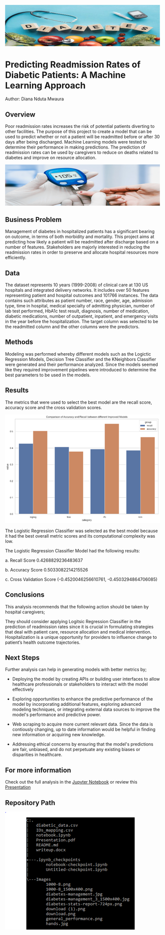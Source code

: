 
![blueprint](Images/diabetes-management_3_1500x400.jpg)


#  Predicting Readmission Rates of Diabetic Patients: A Machine Learning Approach
Author: Diana Nduta Mwaura

## Overview

Poor readmission rates increases the risk of potential patients diverting to other facilities. The purpose of this project to create a model that can be used to predict whether or not a patient will be readmitted before or after 30 days after being discharged. Machine Learning models were tested to determine their performance in making predictions. The prediction of readmission rates can be used by caregivers to reduce on deaths related to diabetes and improve on resource allocation.  

![blueprint](Images/1000-8_1500x400.png)

## Business Problem

Management of diabetes in hospitalized patients has a significant bearing on outcome, in terms of both morbidity and mortality. This project aims at predicting how likely a patient will be readmitted after discharge based on a number of features. Stakeholders are majorly interested in reducing the readmission rates in order to preserve and allocate hospital resources more efficiently.

## Data

The dataset represents 10 years (1999-2008) of clinical care at 130 US hospitals and integrated delivery networks. It includes over 50 features representing patient and hospital outcomes and 101766 instances. The data contains such attributes as patient number, race, gender, age, admission type, time in hospital, medical specialty of admitting physician, number of lab test performed, HbA1c test result, diagnosis, number of medication, diabetic medications, number of outpatient, inpatient, and emergency visits in the year before the hospitalization. The target column was selected to be the readmitted column and the other columns were the predictors.

## Methods

Modeling was performed whereby different models such as the Logictic Regression Models, Decision Tree Classifier and the KNeighbors Classifier were generated and their performance analyzed. Since the models seemed like they required improvement pipelines were introduced to determine the best parameters to be used in the models. 

## Results

The metrics that were used to select the best model are the recall score, accuracy score and the cross validation scores.

![blueprint](Images/general_performance.png)

The Logistic Regression Classifier was selected as the best model because it had the best overall metric scores and its computational complexity was low.

The Logistic Regression Classifier Model had the following results:

a. Recall Score            0.4268829236483637

b. Accuracy Score          0.5033082214215526

c. Cross Validation Score   (-0.4520046256610761, -0.4503294864706085)

## Conclusions

This analysis recommends that the following action should be taken by hospital caregivers;

They should consider applying Logitsic Regression Classifier in the prediction of readmission rates since it is crucial in formulating strategies that deal with patient care, resource allocation and medical intervention. Hospitalization is a unique opportunity for providers to influence change to patient’s health outcome trajectories.

## Next Steps

Further analysis can help in generating models with better metrics by;

-  Deploying the model by creating APIs or building user interfaces to allow healthcare professionals or stakeholders to interact with the model effectively

- Exploring opportunities to enhance the predictive performance of the model by incorporating additional features, exploring advanced modeling techniques, or integrating external data sources to improve the model's performance and predictive power.

- Web scraping to acquire more current relevant data. Since the data is contiously changing, up to date information would be helpful in finding new information or acquiring new knowledge.

- Addressing ethical concerns by ensuring that the model's predictions are fair, unbiased, and do not perpetuate any existing biases or disparities in healthcare.
        

## For more information

Check out the full analysis in the [Jupyter Notebook](https://github.com/DianaNduta/Predicting-Readmission-Rates-for-Diabetic-Patients/blob/master/notebook.ipynb) or review this [Presentation](https://github.com/DianaNduta/Predicting-Readmission-Rates-for-Diabetic-Patients/blob/master/Presentation.pdf)

## Repository Path

![blueprint](Images/Capture.PNG)











